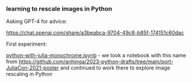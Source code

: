 ### learning to rescale images in Python

Asking GPT-4 for advice:

https://chat.openai.com/share/a3beabca-9704-49c8-b85f-174151c60dac

First experiment:

[python-with-julia-monochrome.ipynb](python-with-julia-monochrome.ipynb) - we took a notebook with this name from https://github.com/anhinga/2023-python-drafts/tree/main/port-JuliaCon-2021-poster and continued to work there to explore image rescaling in Python
